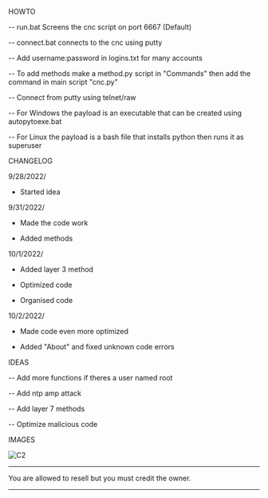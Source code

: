 HOWTO

-- run.bat Screens the cnc script on port 6667 (Default)

-- connect.bat connects to the cnc using putty

-- Add username:password in logins.txt for many accounts

-- To add methods make a method.py script in "Commands" then add the command in main script "cnc.py"

-- Connect from putty using telnet/raw

-- For Windows the payload is an executable that can be created using autopytoexe.bat

-- For Linux the payload is a bash file that installs python then runs it as superuser

CHANGELOG

9/28/2022/
- Started idea

9/31/2022/
- Made the code work

- Added methods

10/1/2022/
- Added layer 3 method

- Optimized code

- Organised code

10/2/2022/
- Made code even more optimized

- Added "About" and fixed unknown code errors                                                          

IDEAS

-- Add more functions if theres a user named root

-- Add ntp amp attack

-- Add layer 7 methods

-- Optimize malicious code   

IMAGES

![C2](https://user-images.githubusercontent.com/73953379/193830831-962cf5b3-5eac-496e-834d-fbe06820d027.png)

-----------------------------------------------------------

You are allowed to resell but you must credit the owner.

-----------------------------------------------------------
